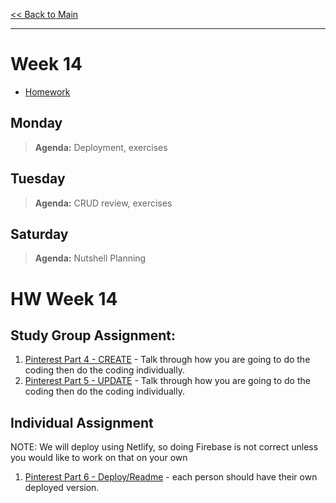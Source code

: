 [<< Back to Main](../README.md)

---
# Week 14
- [Homework](#hw-week-14)

## Monday
> **Agenda:** Deployment, exercises

## Tuesday
> **Agenda:** CRUD review, exercises

## Saturday
> **Agenda:** Nutshell Planning

# HW Week 14

## Study Group Assignment:
1. [Pinterest Part 4 - CREATE](https://github.com/nss-nightclass-projects/exercise-vault/blob/master/FIREBASE_pinterest.md#part-4-create) - Talk through how you are going to do the coding then do the coding individually.
1. [Pinterest Part 5 - UPDATE](https://github.com/nss-nightclass-projects/exercise-vault/blob/master/FIREBASE_pinterest.md#part-5-update) - Talk through how you are going to do the coding then do the coding individually.

## Individual Assignment
NOTE: We will deploy using Netlify, so doing Firebase is not correct unless you would like to work on that on your own
1. [Pinterest Part 6 - Deploy/Readme](https://github.com/nss-nightclass-projects/exercise-vault/blob/master/FIREBASE_pinterest.md#part-6-deploy-and-readme) - each person should have their own deployed version.


